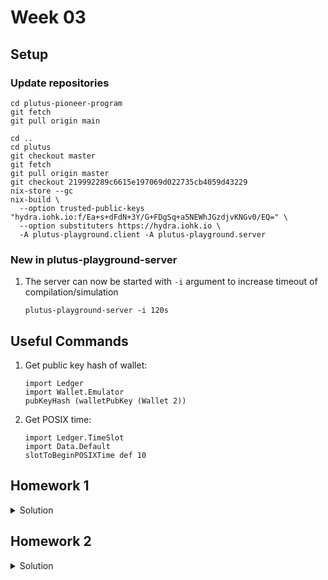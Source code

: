 # Week 03
## Setup
### Update repositories
```
cd plutus-pioneer-program
git fetch
git pull origin main

cd ..
cd plutus
git checkout master
git fetch
git pull origin master
git checkout 219992289c6615e197069d022735cb4059d43229
nix-store --gc
nix-build \
  --option trusted-public-keys "hydra.iohk.io:f/Ea+s+dFdN+3Y/G+FDgSq+a5NEWhJGzdjvKNGv0/EQ=" \
  --option substituters https://hydra.iohk.io \
  -A plutus-playground.client -A plutus-playground.server
```

### New in plutus-playground-server
1. The server can now be started with `-i` argument to increase timeout of compilation/simulation
    ```
    plutus-playground-server -i 120s
    ```

## Useful Commands
1. Get public key hash of wallet:
    ```
    import Ledger
    import Wallet.Emulator
    pubKeyHash (walletPubKey (Wallet 2))
    ```
2. Get POSIX time:
    ```
    import Ledger.TimeSlot
    import Data.Default
    slotToBeginPOSIXTime def 10
    ```

## Homework 1
<details>
    <summary>Solution</summary>
  
    {-# LANGUAGE DataKinds           #-}
    {-# LANGUAGE DeriveAnyClass      #-}
    {-# LANGUAGE DeriveGeneric       #-}
    {-# LANGUAGE FlexibleContexts    #-}
    {-# LANGUAGE NoImplicitPrelude   #-}
    {-# LANGUAGE OverloadedStrings   #-}
    {-# LANGUAGE ScopedTypeVariables #-}
    {-# LANGUAGE TemplateHaskell     #-}
    {-# LANGUAGE TypeApplications    #-}
    {-# LANGUAGE TypeFamilies        #-}
    {-# LANGUAGE TypeOperators       #-}

    {-# OPTIONS_GHC -fno-warn-unused-imports #-}

    module Week03.Homework1 where

    import           Control.Monad        hiding (fmap)
    import           Data.Aeson           (ToJSON, FromJSON)
    import           Data.Map             as Map
    import           Data.Text            (Text)
    import           Data.Void            (Void)
    import           GHC.Generics         (Generic)
    import           Plutus.Contract
    import qualified PlutusTx
    import           PlutusTx.Prelude     hiding (unless)
    import           Ledger               hiding (singleton)
    import           Ledger.Constraints   as Constraints
    import qualified Ledger.Typed.Scripts as Scripts
    import           Ledger.{-# LANGUAGE DataKinds             #-}
{-# LANGUAGE DeriveAnyClass        #-}
{-# LANGUAGE DeriveGeneric         #-}
{-# LANGUAGE FlexibleContexts      #-}
{-# LANGUAGE MultiParamTypeClasses #-}
{-# LANGUAGE NoImplicitPrelude     #-}
{-# LANGUAGE OverloadedStrings     #-}
{-# LANGUAGE ScopedTypeVariables   #-}
{-# LANGUAGE TemplateHaskell       #-}
{-# LANGUAGE TypeApplications      #-}
{-# LANGUAGE TypeFamilies          #-}
{-# LANGUAGE TypeOperators         #-}

module Week03.Homework2 where

import           Control.Monad        hiding (fmap)
import           Data.Aeson           (ToJSON, FromJSON, Value (Bool))
import           Data.Map             as Map
import           Data.Text            (Text)
import           Data.Void            (Void)
import           GHC.Generics         (Generic)
import           Plutus.Contract
import qualified PlutusTx
import           PlutusTx.Prelude     hiding (Semigroup(..), unless)
import           Ledger               hiding (singleton)
import           Ledger.Constraints   as Constraints
import qualified Ledger.Typed.Scripts as Scripts
import           Ledger.Ada           as Ada
import           Playground.Contract  (printJson, printSchemas, ensureKnownCurrencies, stage, ToSchema)
import           Playground.TH        (mkKnownCurrencies, mkSchemaDefinitions)
import           Playground.Types     (KnownCurrency (..))
import           Prelude              (IO, Semigroup (..), Show (..), String, undefined)
import           Text.Printf          (printf)

{-# OPTIONS_GHC -fno-warn-unused-imports #-}

{-# INLINABLE mkValidator #-}
mkValidator :: PubKeyHash -> POSIXTime -> () -> ScriptContext -> Bool
mkValidator beneficiaryPkh deadline () ctx = traceIfFalse "beneficiary's signature missing" (txSignedBy info beneficiaryPkh) && 
                                             traceIfFalse "deadline not reached" (contains (from deadline) (txInfoValidRange info))
  where
    info :: TxInfo
    info = scriptContextTxInfo ctx

data Vesting
instance Scripts.ValidatorTypes Vesting where
    type instance DatumType Vesting = POSIXTime
    type instance RedeemerType Vesting = ()

typedValidator :: PubKeyHash -> Scripts.TypedValidator Vesting
typedValidator p = Scripts.mkTypedValidator @Vesting
    ($$(PlutusTx.compile [|| mkValidator ||]) `PlutusTx.applyCode` PlutusTx.liftCode p)
    $$(PlutusTx.compile [|| wrap ||])
  where
    wrap = Scripts.wrapValidator @POSIXTime @()

validator :: PubKeyHash -> Validator
validator = Scripts.validatorScript . typedValidator

scrAddress :: PubKeyHash -> Ledger.Address
scrAddress = scriptAddress . validator

data GiveParams = GiveParams
    { gpBeneficiary :: !PubKeyHash
    , gpDeadline    :: !POSIXTime
    , gpAmount      :: !Integer
    } deriving (Generic, ToJSON, FromJSON, ToSchema)

type VestingSchema =
            Endpoint "give" GiveParams
        .\/ Endpoint "grab" ()

give :: AsContractError e => GiveParams -> Contract w s e ()
give gp = do
    let p  = gpBeneficiary gp
        d  = gpDeadline gp
        tx = mustPayToTheScript d $ Ada.lovelaceValueOf $ gpAmount gp
    ledgerTx <- submitTxConstraints (typedValidator p) tx
    void $ awaitTxConfirmed $ txId ledgerTx
    logInfo @String $ printf "made a gift of %d lovelace to %s with deadline %s"
        (gpAmount gp)
        (show $ gpBeneficiary gp)
        (show $ gpDeadline gp)

grab :: forall w s e. AsContractError e => Contract w s e ()
grab = do
    now   <- currentTime
    pkh   <- pubKeyHash <$> ownPubKey
    utxos <- Map.filter (isSuitable now) <$> utxoAt (scrAddress pkh)
    if Map.null utxos
        then logInfo @String $ "no gifts available"
        else do
            let orefs   = fst <$> Map.toList utxos
                lookups = Constraints.unspentOutputs utxos        <>
                          Constraints.otherScript (validator pkh)
                tx :: TxConstraints Void Void
                tx      = mconcat [mustSpendScriptOutput oref $ Redeemer $ PlutusTx.toData () | oref <- orefs] <>
                          mustValidateIn (from now)
            ledgerTx <- submitTxConstraintsWith @Void lookups tx
            void $ awaitTxConfirmed $ txId ledgerTx
            logInfo @String $ "collected gifts"
  where
    isSuitable :: POSIXTime -> TxOutTx -> Bool
    isSuitable now o = case txOutDatumHash $ txOutTxOut o of
        Nothing -> False
        Just h  -> case Map.lookup h $ txData $ txOutTxTx o of
            Nothing        -> False
            Just (Datum e) -> case PlutusTx.fromData e of
                Nothing -> False
                Just d  -> d <= now

endpoints :: Contract () VestingSchema Text ()
endpoints = (give' `select` grab') >> endpoints
  where
    give' = endpoint @"give" >>= give
    grab' = endpoint @"grab" >>  grab

mkSchemaDefinitions ''VestingSchema

mkKnownCurrencies []
Ada           as Ada
    import           Playground.Contract  (printJson, printSchemas, ensureKnownCurrencies, stage, ToSchema)
    import           Playground.TH        (mkKnownCurrencies, mkSchemaDefinitions)
    import           Playground.Types     (KnownCurrency (..))
    import           Prelude              (IO)
    import qualified Prelude              as P
    import           Text.Printf          (printf)

    data VestingDatum = VestingDatum
        { beneficiary1 :: PubKeyHash  -- Wallet receiving
        , beneficiary2 :: PubKeyHash  -- Wallet giving
        , deadline     :: POSIXTime
        } deriving P.Show

    PlutusTx.unstableMakeIsData ''VestingDatum

    {-# INLINABLE mkValidator #-}
    -- This should validate if either beneficiary1 has signed the transaction and the current slot is before or at the deadline
    -- or if beneficiary2 has signed the transaction and the deadline has passed.
    mkValidator :: VestingDatum -> () -> ScriptContext -> Bool
    mkValidator dat () ctx = beneficiary1CanGrab || beneficiary2CanGrab
      where
        info :: TxInfo
        info = scriptContextTxInfo ctx

        beneficiary1CanGrab :: Bool
        beneficiary1CanGrab = txSignedBy info (beneficiary1 dat) && contains (to (deadline dat)) (txInfoValidRange info)

        beneficiary2CanGrab :: Bool
        beneficiary2CanGrab = txSignedBy info (beneficiary2 dat) && contains (from (1 + deadline dat)) (txInfoValidRange info)

    data Vesting
    instance Scripts.ValidatorTypes Vesting where
        type instance DatumType Vesting = VestingDatum
        type instance RedeemerType Vesting = ()

    typedValidator :: Scripts.TypedValidator Vesting
    typedValidator = Scripts.mkTypedValidator @Vesting
        $$(PlutusTx.compile [|| mkValidator ||])
        $$(PlutusTx.compile [|| wrap ||])
      where
        wrap = Scripts.wrapValidator @VestingDatum @()

    validator :: Validator
    validator = Scripts.validatorScript typedValidator

    valHash :: Ledger.ValidatorHash
    valHash = Scripts.validatorHash typedValidator

    scrAddress :: Ledger.Address
    scrAddress = scriptAddress validator

    data GiveParams = GiveParams
        { gpBeneficiary :: !PubKeyHash
        , gpDeadline    :: !POSIXTime
        , gpAmount      :: !Integer
        } deriving (Generic, ToJSON, FromJSON, ToSchema)

    type VestingSchema =
                Endpoint "give" GiveParams
            .\/ Endpoint "grab" ()

    give :: AsContractError e => GiveParams -> Contract w s e ()
    give gp = do
        pkh <- pubKeyHash <$> ownPubKey
        let dat = VestingDatum
                    { beneficiary1 = gpBeneficiary gp
                    , beneficiary2 = pkh
                    , deadline     = gpDeadline gp
                    }
            tx  = mustPayToTheScript dat $ Ada.lovelaceValueOf $ gpAmount gp
        ledgerTx <- submitTxConstraints typedValidator tx
        void $ awaitTxConfirmed $ txId ledgerTx
        logInfo @P.String $ printf "made a gift of %d lovelace to %s with deadline %s"
            (gpAmount gp)
            (P.show $ gpBeneficiary gp)
            (P.show $ gpDeadline gp)

    grab :: forall w s e. AsContractError e => Contract w s e ()
    grab = do
        now    <- currentTime
        pkh    <- pubKeyHash <$> ownPubKey
        utxos  <- utxoAt scrAddress
        let utxos1 = Map.filter (isSuitable $ \dat -> beneficiary1 dat == pkh && now <= deadline dat) utxos
            utxos2 = Map.filter (isSuitable $ \dat -> beneficiary2 dat == pkh && now >  deadline dat) utxos
        logInfo @P.String $ printf "found %d gift(s) to grab" (Map.size utxos1 P.+ Map.size utxos2)
        unless (Map.null utxos1) $ do
            let orefs   = fst <$> Map.toList utxos1
                lookups = Constraints.unspentOutputs utxos1 P.<>
                          Constraints.otherScript validator
                tx :: TxConstraints Void Void
                tx      = mconcat [mustSpendScriptOutput oref $ Redeemer $ PlutusTx.toData () | oref <- orefs] P.<>
                          mustValidateIn (to now)
            void $ submitTxConstraintsWith @Void lookups tx
        unless (Map.null utxos2) $ do
            let orefs   = fst <$> Map.toList utxos2
                lookups = Constraints.unspentOutputs utxos2 P.<>
                          Constraints.otherScript validator
                tx :: TxConstraints Void Void
                tx      = mconcat [mustSpendScriptOutput oref $ Redeemer $ PlutusTx.toData () | oref <- orefs] P.<>
                          mustValidateIn (from now)
            void $ submitTxConstraintsWith @Void lookups tx
      where
        isSuitable :: (VestingDatum -> Bool) -> TxOutTx -> Bool
        isSuitable p o = case txOutDatumHash $ txOutTxOut o of
            Nothing -> False
            Just h  -> case Map.lookup h $ txData $ txOutTxTx o of
                Nothing        -> False
                Just (Datum e) -> maybe False p $ PlutusTx.fromData e

    endpoints :: Contract () VestingSchema Text ()
    endpoints = (give' `select` grab') >> endpoints
      where
        give' = endpoint @"give" >>= give
        grab' = endpoint @"grab" >>  grab

    mkSchemaDefinitions ''VestingSchema

    mkKnownCurrencies []
</details>
  
## Homework 2
<details>
    <summary>Solution</summary>
  
    {-# LANGUAGE DataKinds             #-}
    {-# LANGUAGE DeriveAnyClass        #-}
    {-# LANGUAGE DeriveGeneric         #-}
    {-# LANGUAGE FlexibleContexts      #-}
    {-# LANGUAGE MultiParamTypeClasses #-}
    {-# LANGUAGE NoImplicitPrelude     #-}
    {-# LANGUAGE OverloadedStrings     #-}
    {-# LANGUAGE ScopedTypeVariables   #-}
    {-# LANGUAGE TemplateHaskell       #-}
    {-# LANGUAGE TypeApplications      #-}
    {-# LANGUAGE TypeFamilies          #-}
    {-# LANGUAGE TypeOperators         #-}

    module Week03.Homework2 where

    import           Control.Monad        hiding (fmap)
    import           Data.Aeson           (ToJSON, FromJSON, Value (Bool))
    import           Data.Map             as Map
    import           Data.Text            (Text)
    import           Data.Void            (Void)
    import           GHC.Generics         (Generic)
    import           Plutus.Contract
    import qualified PlutusTx
    import           PlutusTx.Prelude     hiding (Semigroup(..), unless)
    import           Ledger               hiding (singleton)
    import           Ledger.Constraints   as Constraints
    import qualified Ledger.Typed.Scripts as Scripts
    import           Ledger.Ada           as Ada
    import           Playground.Contract  (printJson, printSchemas, ensureKnownCurrencies, stage, ToSchema)
    import           Playground.TH        (mkKnownCurrencies, mkSchemaDefinitions)
    import           Playground.Types     (KnownCurrency (..))
    import           Prelude              (IO, Semigroup (..), Show (..), String, undefined)
    import           Text.Printf          (printf)

    {-# OPTIONS_GHC -fno-warn-unused-imports #-}

    {-# INLINABLE mkValidator #-}
    mkValidator :: PubKeyHash -> POSIXTime -> () -> ScriptContext -> Bool
    mkValidator beneficiaryPkh deadline () ctx = traceIfFalse "beneficiary's signature missing" (txSignedBy info beneficiaryPkh) && 
                                                 traceIfFalse "deadline not reached" (contains (from deadline) (txInfoValidRange info))
      where
        info :: TxInfo
        info = scriptContextTxInfo ctx

    data Vesting
    instance Scripts.ValidatorTypes Vesting where
        type instance DatumType Vesting = POSIXTime
        type instance RedeemerType Vesting = ()

    typedValidator :: PubKeyHash -> Scripts.TypedValidator Vesting
    typedValidator p = Scripts.mkTypedValidator @Vesting
        ($$(PlutusTx.compile [|| mkValidator ||]) `PlutusTx.applyCode` PlutusTx.liftCode p)
        $$(PlutusTx.compile [|| wrap ||])
      where
        wrap = Scripts.wrapValidator @POSIXTime @()

    validator :: PubKeyHash -> Validator
    validator = Scripts.validatorScript . typedValidator

    scrAddress :: PubKeyHash -> Ledger.Address
    scrAddress = scriptAddress . validator

    data GiveParams = GiveParams
        { gpBeneficiary :: !PubKeyHash
        , gpDeadline    :: !POSIXTime
        , gpAmount      :: !Integer
        } deriving (Generic, ToJSON, FromJSON, ToSchema)

    type VestingSchema =
                Endpoint "give" GiveParams
            .\/ Endpoint "grab" ()

    give :: AsContractError e => GiveParams -> Contract w s e ()
    give gp = do
        let p  = gpBeneficiary gp
            d  = gpDeadline gp
            tx = mustPayToTheScript d $ Ada.lovelaceValueOf $ gpAmount gp
        ledgerTx <- submitTxConstraints (typedValidator p) tx
        void $ awaitTxConfirmed $ txId ledgerTx
        logInfo @String $ printf "made a gift of %d lovelace to %s with deadline %s"
            (gpAmount gp)
            (show $ gpBeneficiary gp)
            (show $ gpDeadline gp)

    grab :: forall w s e. AsContractError e => Contract w s e ()
    grab = do
        now   <- currentTime
        pkh   <- pubKeyHash <$> ownPubKey
        utxos <- Map.filter (isSuitable now) <$> utxoAt (scrAddress pkh)
        if Map.null utxos
            then logInfo @String $ "no gifts available"
            else do
                let orefs   = fst <$> Map.toList utxos
                    lookups = Constraints.unspentOutputs utxos        <>
                              Constraints.otherScript (validator pkh)
                    tx :: TxConstraints Void Void
                    tx      = mconcat [mustSpendScriptOutput oref $ Redeemer $ PlutusTx.toData () | oref <- orefs] <>
                              mustValidateIn (from now)
                ledgerTx <- submitTxConstraintsWith @Void lookups tx
                void $ awaitTxConfirmed $ txId ledgerTx
                logInfo @String $ "collected gifts"
      where
        isSuitable :: POSIXTime -> TxOutTx -> Bool
        isSuitable now o = case txOutDatumHash $ txOutTxOut o of
            Nothing -> False
            Just h  -> case Map.lookup h $ txData $ txOutTxTx o of
                Nothing        -> False
                Just (Datum e) -> case PlutusTx.fromData e of
                    Nothing -> False
                    Just d  -> d <= now

    endpoints :: Contract () VestingSchema Text ()
    endpoints = (give' `select` grab') >> endpoints
      where
        give' = endpoint @"give" >>= give
        grab' = endpoint @"grab" >>  grab

    mkSchemaDefinitions ''VestingSchema

    mkKnownCurrencies []  
</details>
